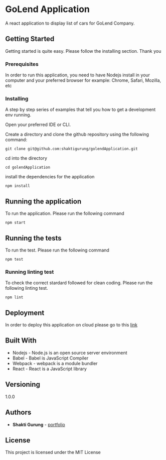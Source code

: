 # GoLend Application

A react application to display list of cars for GoLend Company.

## Getting Started

Getting started is quite easy. Please follow the installing section. Thank you

### Prerequisites

In order to run this application, you need to have Nodejs install in your computer and your preferred browser
for example: Chrome, Safari, Mozilla, etc

### Installing

A step by step series of examples that tell you how to get a development env running.

Open your preferred IDE or CLI. 

Create a directory and clone the github repository using the following command:

```
git clone git@github.com:shaktigurung/golendApplication.git
```

cd into the directory

```
cd golendApplication 
```

install the dependencies for the application

```
npm install 
```

## Running the application 

To run the application. Please run the following command

```
npm start
```

## Running the tests

To run the test. Please run the following command

```
npm test
```


### Running linting test

To check the correct stardard followed for clean coding. Please run the following linting test.

```
npm lint
```

## Deployment

In order to deploy this application on cloud please go to this [link](https://www.freecodecamp.org/news/how-to-deploy-a-react-application-to-netlify-363b8a98a985/)

## Built With

*  Nodejs - Node.js is an open source server environment
*  Babel - Babel is JavaScript Compiler
*  Webpack - webpack is a module bundler
*  React - React is a JavaScript library 

## Versioning

1.0.0

## Authors

* **Shakti Gurung**  - [portfolio](https://shaktigurung.netlify.com/)

## License

This project is licensed under the MIT License 
